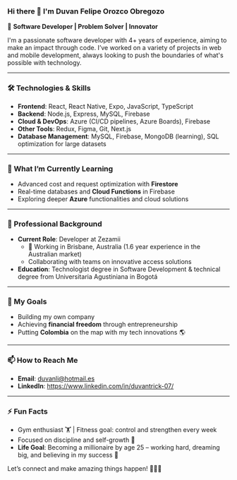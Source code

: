 ### Hi there 👋 I'm Duvan Felipe Orozco Obregozo

🚀 **Software Developer | Problem Solver | Innovator**

I'm a passionate software developer with 4+ years of experience, aiming to make an impact through code. I’ve worked on a variety of projects in web and mobile development, always looking to push the boundaries of what's possible with technology.

---

### 🛠️ Technologies & Skills
- **Frontend**: React, React Native, Expo, JavaScript, TypeScript
- **Backend**: Node.js, Express, MySQL, Firebase
- **Cloud & DevOps**: Azure (CI/CD pipelines, Azure Boards), Firebase
- **Other Tools**: Redux, Figma, Git, Next.js
- **Database Management**: MySQL, Firebase, MongoDB (learning), SQL optimization for large datasets

---

### 🌱 What I’m Currently Learning
- Advanced cost and request optimization with **Firestore**
- Real-time databases and **Cloud Functions** in Firebase
- Exploring deeper **Azure** functionalities and cloud solutions

---

### 💼 Professional Background
- **Current Role**: Developer at Zezamii
  - 🏢 Working in Brisbane, Australia (1.6 year experience in the Australian market)
  - Collaborating with teams on innovative access solutions
- **Education**: Technologist degree in Software Development & technical degree from Universitaria Agustiniana in Bogotá

---

### 🎯 My Goals
- Building my own company
- Achieving **financial freedom** through entrepreneurship
- Putting **Colombia** on the map with my tech innovations 🌎

---

### 📫 How to Reach Me
- **Email**: duvanli@hotmail.es
- **LinkedIn**: https://www.linkedin.com/in/duvantrick-07/

---

### ⚡ Fun Facts
- Gym enthusiast 🏋️ | Fitness goal: control and strengthen every week
- Focused on discipline and self-growth 💪 
- **Life Goal**: Becoming a millionaire by age 25 – working hard, dreaming big, and believing in my success 🚀

Let’s connect and make amazing things happen! 👨‍💻✨
